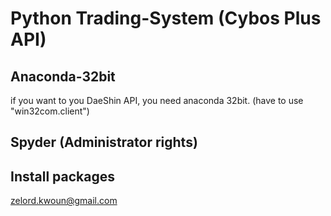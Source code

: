 # Python Trading-System (Cybos Plus API)

## Anaconda-32bit
if you want to you DaeShin API, you need anaconda 32bit. (have to use "win32com.client")

## Spyder (Administrator rights)

## Install packages


 
 

zelord.kwoun@gmail.com
